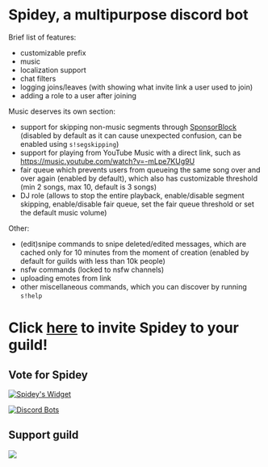 # Spidey, a multipurpose discord bot

Brief list of features:
- customizable prefix
- music
- localization support
- chat filters
- logging joins/leaves (with showing what invite link a user used to join)
- adding a role to a user after joining

Music deserves its own section:
- support for skipping non-music segments through [SponsorBlock](https://sponsor.ajay.app) (disabled by default as it can cause unexpected confusion, can be enabled using `s!segskipping`)
- support for playing from YouTube Music with a direct link, such as https://music.youtube.com/watch?v=-mLpe7KUg9U
- fair queue which prevents users from queueing the same song over and over again (enabled by default), which also has customizable threshold (min 2 songs, max 10, default is 3 songs)
- DJ role (allows to stop the entire playback, enable/disable segment skipping, enable/disable fair queue, set the fair queue threshold or set the default music volume)

Other:
- (edit)snipe commands to snipe deleted/edited messages, which are cached only for 10 minutes from the moment of creation (enabled by default for guilds with less than 10k people)
- nsfw commands (locked to nsfw channels)
- uploading emotes from link
- other miscellaneous commands, which you can discover by running `s!help`

# Click [here](https://spidey.mlnr.dev) to invite Spidey to your guild!

## Vote for Spidey

[![Spidey's Widget](https://api.botlist.space/widget/772446532560486410/6?rounded=true& "Spidey's Widget")](https://botlist.space/bot/772446532560486410)

[![Discord Bots](https://top.gg/api/widget/772446532560486410.svg)](https://top.gg/bot/772446532560486410)

## Support guild

[![](https://discord.com/api/guilds/772435739664973825/embed.png?style=banner2)](https://discord.gg/uJCw7B9fxZ)
